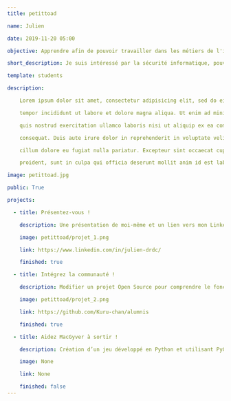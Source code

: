 ```yaml
---
title: petittoad

name: Julien

date: 2019-11-20 05:00

objective: Apprendre afin de pouvoir travailler dans les métiers de l'informatique.

short_description: Je suis intéressé par la sécurité informatique, pouvoir trouver les différentes failles des différents systèmes.

template: students

description:

    Lorem ipsum dolor sit amet, consectetur adipisicing elit, sed do eiusmod

    tempor incididunt ut labore et dolore magna aliqua. Ut enim ad minim veniam,

    quis nostrud exercitation ullamco laboris nisi ut aliquip ex ea commodo

    consequat. Duis aute irure dolor in reprehenderit in voluptate velit esse

    cillum dolore eu fugiat nulla pariatur. Excepteur sint occaecat cupidatat non

    proident, sunt in culpa qui officia deserunt mollit anim id est laborum.

image: petittoad.jpg

public: True

projects:

  - title: Présentez-vous !

    description: Une présentation de moi-même et un lien vers mon LinkedIn.

    image: petittoad/projet_1.png

    link: https://www.linkedin.com/in/julien-drdc/

    finished: true

  - title: Intégrez la communauté !

    description: Modifier un projet Open Source pour comprendre le fonctionnement de Git, de Github et des pull requests.

    image: petittoad/projet_2.png

    link: https://github.com/Kuru-chan/alumnis

    finished: true

  - title: Aidez MacGyver à sortir !

    description: Création d’un jeu développé en Python et utilisant PyGame.

    image: None

    link: None

    finished: false
---
```

